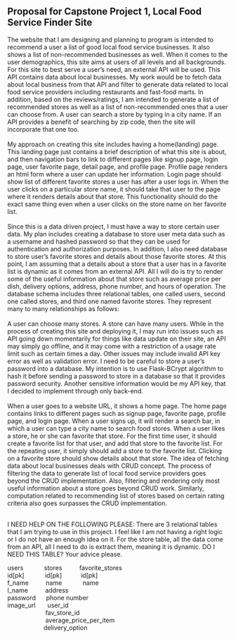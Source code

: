 ## Proposal for Capstone Project 1, Local Food Service Finder Site

The website that I am designing and planning to program is intended to recommend a user a list of good local food service businesses. It also shows a list of non-recommended businesses as well. When it comes to the user demographics, this site aims at users of all levels and all backgrounds. For this site to best serve a user’s need, an external API will be used. This API contains data about local businesses. My work would be to fetch data about local business from that API and filter to generate data related to local food service providers including restaurants and fast-food marts. In addition, based on the reviews/ratings, I am intended to generate a list of recommended stores as well as a list of non-recommended ones that a user can choose from. A user can search a store by typing in a city name. If an API provides a benefit of searching by zip code, then the site will incorporate that one too.<br>
<br>
My approach on creating this site includes having a home(landing) page. This landing page just contains a brief description of what this site is about, and then navigation bars to link to different pages like signup page, login page, user favorite page, detail page, and profile page. Profile page renders an html form where a user can update her information. Login page should show list of different favorite stores a user has after a user logs in. When the user clicks on a particular store name, it should take that user to the page where it renders details about that store. This functionality should do the exact same thing even when a user clicks on the store name on her favorite list.<br> <br>
 Since this is a data driven project, I must have a way to store certain user data. My plan includes creating a database to store user meta data such as a username and hashed password so that they can be used for authentication and authorization purposes. In addition, I also need database to store user’s favorite stores and details about those favorite stores.  At this point, I am assuming that a details about a store that a user has in a favorite list is dynamic as it comes from an external API. All I will do is try to render some of the useful information about that store such as average price per dish, delivery options, address, phone number, and hours of operation. The database schema includes three relational tables, one called users, second one called stores, and third one named favorite stores. They represent many to many relationships as follows:<br>
 <br>
A user can choose many stores. A store can have many users. 
While in the process of creating this site and deploying it, I may run into issues such as API going down momentarily for things like data update on their site, an API may simply go offline, and it may come with a restriction of a usage rate limit such as certain times a day. Other issues may include invalid API key error as well as validation error. I need to be careful to store a user’s password into a database. My intention is to use Flask-BCrypt algorithm to hash it before sending a password to store in a database so that it provides password security. Another sensitive information would be my API key, that I decided to implement through only back-end.<br>
<br>
When a user goes to a website URL, it shows a home page. The home page contains links to different pages such as signup page, favorite page, profile page, and login page. When a user signs up, it will render a search bar, in which a user can type a city name to search food stores. When a user likes a store, he or she can favorite that store. For the first time user, it should create a favorite list for that user, and add that store to the favorite list. For the repeating user, it simply should add a store to the favorite list. Clicking on a favorite store should show details about that store.
The idea of fetching data about local businesses deals with CRUD concept. The process of filtering the data to generate list of local food service providers goes beyond the CRUD implementation. Also, filtering and rendering only most useful information about a store goes beyond CRUD work. Similarly, computation related to recommending list of stores based on certain rating criteria also goes surpasses the CRUD implementation. <br>
<br>

I NEED HELP ON THE FOLLOWING PLEASE: There are 3 relational tables that I am trying to use in this project. I feel like I am not having a right logic or I do not have an enough idea on it. For the store table, all the data come from an API, all I need to do is extract them, meaning it is dynamic. DO I NEED THIS TABLE? Your advice please.

users &nbsp;&nbsp;&nbsp;&nbsp; &nbsp; &nbsp; &nbsp;&nbsp;stores &nbsp;&nbsp; &nbsp; &nbsp; &nbsp; favorite_stores <br>
id[pk]&nbsp; &nbsp; &nbsp;&nbsp;&nbsp;&nbsp;&nbsp;&nbsp;&nbsp;&nbsp;id[pk]&nbsp; &nbsp; &nbsp;&nbsp; &nbsp; &nbsp;&nbsp;id[pk] <br>
f_name  &nbsp;&nbsp; &nbsp; &nbsp; &nbsp;  name  &nbsp;&nbsp; &nbsp; &nbsp; &nbsp;&nbsp;&nbsp; name <br>
l_name   &nbsp;&nbsp; &nbsp; &nbsp; &nbsp;  address    <br>
password &nbsp;&nbsp; &nbsp; phone number  <br>
image_url &nbsp;&nbsp; &nbsp; &nbsp;user_id       <br>
&nbsp; &nbsp; &nbsp; &nbsp;&nbsp;&nbsp;&nbsp;&nbsp;&nbsp;&nbsp;   &nbsp;  &nbsp; &nbsp; &nbsp;  fav_store_id    <br>
&nbsp;&nbsp;&nbsp;&nbsp; &nbsp; &nbsp; &nbsp;&nbsp;&nbsp;&nbsp;&nbsp;&nbsp;&nbsp;&nbsp;&nbsp;&nbsp;&nbsp;&nbsp;  average_price_per_item   <br>
&nbsp;&nbsp;&nbsp;&nbsp; &nbsp; &nbsp; &nbsp;  &nbsp;&nbsp;&nbsp;&nbsp;&nbsp;&nbsp;&nbsp;&nbsp;&nbsp;&nbsp;delivery_option         <br>


